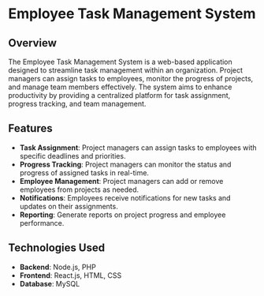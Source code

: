 # Employee Task Management System

## Overview

The Employee Task Management System is a web-based application designed to streamline task management within an organization. Project managers can assign tasks to employees, monitor the progress of projects, and manage team members effectively. The system aims to enhance productivity by providing a centralized platform for task assignment, progress tracking, and team management.

## Features

- **Task Assignment**: Project managers can assign tasks to employees with specific deadlines and priorities.
- **Progress Tracking**: Project managers can monitor the status and progress of assigned tasks in real-time.
- **Employee Management**: Project managers can add or remove employees from projects as needed.
- **Notifications**: Employees receive notifications for new tasks and updates on their assignments.
- **Reporting**: Generate reports on project progress and employee performance.

## Technologies Used

- **Backend**: Node.js, PHP
- **Frontend**: React.js, HTML, CSS
- **Database**: MySQL
